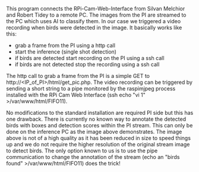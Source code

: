 
This program connects the RPi-Cam-Web-Interface from Silvan Melchior and Robert Tidey to a remote PC. The images from the PI are streamed to the PC which uses AI to classify them. In our case we triggered a video recording when birds were detected in the image.
It basically works like this:

- grab a frame from the PI using a http call 
- start the inference (single shot detection)
- if birds are detected start recording on the PI using a ssh call
- if birds are not detected stop the recording using a ssh call

The http call to grab a frame from the PI is a simple GET to http://<IP_of_PI>/html/get_pic.php. The video recording can be triggered by sending a short string to a pipe monitored by the raspimjpeg process installed with the RPi Cam Web Interface (ssh echo "vi 1" >/var/www/html/FIFO11).

No modifications to the standard installation are required PI side but this has one drawback. There is currently no known way to annotate the detected birds with boxes and detection scores within the PI stream. This can only be done on the inference PC as the image above demonstrates. The image above is not of a high quality as it has been reduced in size to speed things up and we do not require the higher resolution of the original stream image to detect birds. The only option known to us is to use the pipe communication to change the annotation of the stream (echo an "birds found" >/var/www/html/FIFO11) does the trick! 
